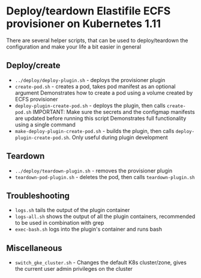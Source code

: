 # Deploy/teardown Elastifile ECFS provisioner on Kubernetes 1.11 

There are several helper scripts, that can be used to deploy/teardown the configuration and make your life a bit easier in general

## Deploy/create
* `../deploy/deploy-plugin.sh` - deploys the provisioner plugin
* `create-pod.sh` - creates a pod, takes pod manifest as an optional argument 
Demonstrates how to create a pod using a volume created by ECFS provisioner
* `deploy-plugin-create-pod.sh` - deploys the plugin, then calls `create-pod.sh`
IMPORTANT: Make sure the secrets and the configmap manifests are updated before running this script
Demonstrates full functionality using a single command
* `make-deploy-plugin-create-pod.sh` - builds the plugin, then calls `deploy-plugin-create-pod.sh`.
Only useful during plugin development

## Teardown

* `../deploy/teardown-plugin.sh` - removes the provisioner plugin
* `teardown-pod-plugin.sh` - deletes the pod, then calls `teardown-plugin.sh`

## Troubleshooting

* `logs.sh` tails the output of the plugin container
* `logs-all.sh` shows the output of all the plugin containers, recommended to be used in combination with grep
* `exec-bash.sh` logs into the plugin's container and runs bash

## Miscellaneous
* `switch_gke_cluster.sh` - Changes the default K8s cluster/zone, gives the current user admin privileges on the cluster 
